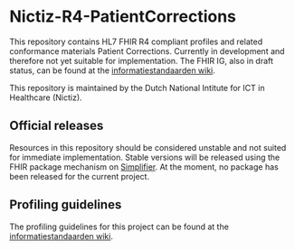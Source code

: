 # Nictiz-R4-PatientCorrections

This repository contains HL7 FHIR R4 compliant profiles and related conformance materials Patient Corrections. Currently in development and therefore not yet suitable for implementation. The FHIR IG, also in draft status, can be found at the [informatiestandaarden wiki](https://informatiestandaarden.nictiz.nl/wiki/MedMij:Vdraft/FHIR_BGZ_2017).

This repository is maintained by the Dutch National Intitute for ICT in Healthcare (Nictiz).

## Official releases

Resources in this repository should be considered unstable and not suited for immediate implementation. Stable versions will be released using the FHIR package mechanism on [Simplifier](https://simplifier.net/packages). At the moment, no package has been released for the current project.

## Profiling guidelines

The profiling guidelines for this project can be found at the [informatiestandaarden wiki](http://informatiestandaarden.nictiz.nl/wiki/FHIR:V1.0_FHIR_Profiling_Guidelines_R4).

